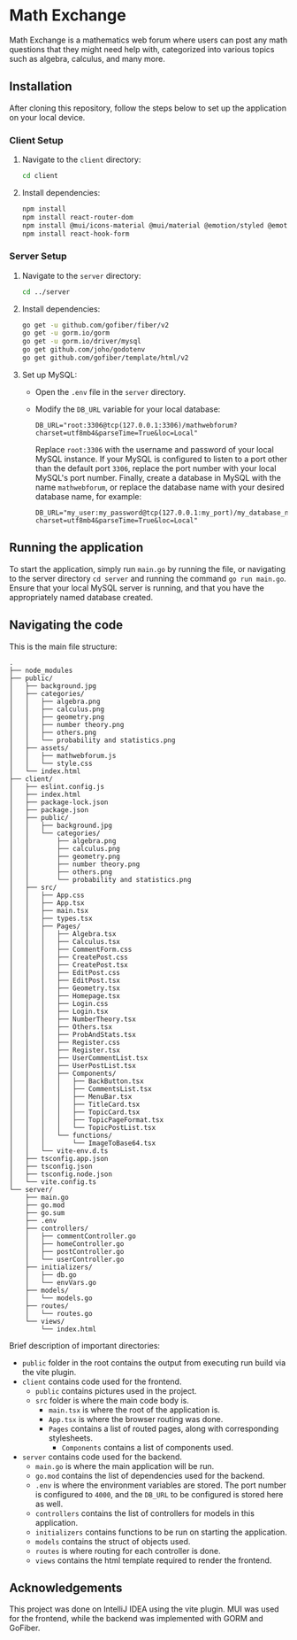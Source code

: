 # Math Exchange

Math Exchange is a mathematics web forum where users can post any math questions that they might need help with, 
categorized into various topics such as algebra, calculus, and many more.

## Installation

After cloning this repository, follow the steps below to set up the application on your local device.

### Client Setup

1. Navigate to the `client` directory:

   ```bash
   cd client
   ```

2. Install dependencies:

   ```bash
   npm install
   npm install react-router-dom 
   npm install @mui/icons-material @mui/material @emotion/styled @emotion/react
   npm install react-hook-form
   ```

### Server Setup

1. Navigate to the `server` directory:

   ```bash
   cd ../server
   ```

2. Install dependencies:

   ```bash
   go get -u github.com/gofiber/fiber/v2
   go get -u gorm.io/gorm
   go get -u gorm.io/driver/mysql
   go get github.com/joho/godotenv
   go get github.com/gofiber/template/html/v2
   ```

3. Set up MySQL:

    - Open the `.env` file in the `server` directory.
    - Modify the `DB_URL` variable for your local database:

      ```
      DB_URL="root:3306@tcp(127.0.0.1:3306)/mathwebforum?charset=utf8mb4&parseTime=True&loc=Local"
      ```

      Replace `root:3306` with the username and password of your local MySQL instance. If your MySQL is configured 
      to listen to a port other than the default port `3306`, replace the port number with your local MySQL's port 
      number. Finally, create a database in MySQL with the name `mathwebforum`, or replace the database name with your
      desired database name, for example:

      ```
      DB_URL="my_user:my_password@tcp(127.0.0.1:my_port)/my_database_name?charset=utf8mb4&parseTime=True&loc=Local"
      ```
      

## Running the application

To start the application, simply run `main.go` by running the file, or navigating to the server directory 
`cd server` and running the command `go run main.go`. Ensure that your local MySQL server is running, and that
you have the appropriately named database created.

## Navigating the code

This is the main file structure:
```
.
├── node_modules
├── public/
│   ├── background.jpg
│   ├── categories/
│   │   ├── algebra.png
│   │   ├── calculus.png
│   │   ├── geometry.png
│   │   ├── number theory.png
│   │   ├── others.png
│   │   └── probability and statistics.png
│   ├── assets/
│   │   ├── mathwebforum.js
│   │   └── style.css
│   └── index.html
├── client/
│   ├── eslint.config.js
│   ├── index.html
│   ├── package-lock.json
│   ├── package.json
│   ├── public/ 
│   │   ├── background.jpg
│   │   └── categories/
│   │       ├── algebra.png
│   │       ├── calculus.png
│   │       ├── geometry.png
│   │       ├── number theory.png
│   │       ├── others.png
│   │       └── probability and statistics.png
│   ├── src/
│   │   ├── App.css
│   │   ├── App.tsx
│   │   ├── main.tsx
│   │   ├── types.tsx
│   │   ├── Pages/   
│   │   │   ├── Algebra.tsx
│   │   │   ├── Calculus.tsx
│   │   │   ├── CommentForm.css
│   │   │   ├── CreatePost.css
│   │   │   ├── CreatePost.tsx
│   │   │   ├── EditPost.css
│   │   │   ├── EditPost.tsx
│   │   │   ├── Geometry.tsx
│   │   │   ├── Homepage.tsx
│   │   │   ├── Login.css
│   │   │   ├── Login.tsx
│   │   │   ├── NumberTheory.tsx
│   │   │   ├── Others.tsx
│   │   │   ├── ProbAndStats.tsx
│   │   │   ├── Register.css
│   │   │   ├── Register.tsx
│   │   │   ├── UserCommentList.tsx
│   │   │   ├── UserPostList.tsx
│   │   │   ├── Components/
│   │   │   │   ├── BackButton.tsx
│   │   │   │   ├── CommentsList.tsx
│   │   │   │   ├── MenuBar.tsx
│   │   │   │   ├── TitleCard.tsx
│   │   │   │   ├── TopicCard.tsx
│   │   │   │   ├── TopicPageFormat.tsx
│   │   │   │   └── TopicPostList.tsx
│   │   │   └── functions/
│   │   │       └── ImageToBase64.tsx
│   │   └── vite-env.d.ts
│   ├── tsconfig.app.json
│   ├── tsconfig.json
│   ├── tsconfig.node.json
│   └── vite.config.ts
└── server/
    ├── main.go
    ├── go.mod
    ├── go.sum
    ├── .env
    ├── controllers/
    │   ├── commentController.go
    │   ├── homeController.go
    │   ├── postController.go
    │   └── userController.go
    ├── initializers/
    │   ├── db.go
    │   └── envVars.go
    ├── models/
    │   └── models.go
    ├── routes/
    │   └── routes.go
    └── views/
        └── index.html

```
Brief description of important directories:
- `public` folder in the root contains the output from executing run build via the vite plugin.
- `client` contains code used for the frontend.
  - `public` contains pictures used in the project.
  - `src` folder is where the main code body is.
    - `main.tsx` is where the root of the application is.
    - `App.tsx` is where the browser routing was done.
    - `Pages` contains a list of routed pages, along with corresponding stylesheets.
      - `Components` contains a list of components used.
- `server` contains code used for the backend.
  - `main.go` is where the main application will be run.
  - `go.mod` contains the list of dependencies used for the backend.
  - `.env` is where the environment variables are stored. The port number is configured to `4000`, and 
     the `DB_URL` to be configured is stored here as well.
  - `controllers` contains the list of controllers for models in this application.
  - `initializers` contains functions to be run on starting the application.
  - `models` contains the struct of objects used.
  - `routes` is where routing for each controller is done.
  - `views` contains the html template required to render the frontend.


## Acknowledgements

This project was done on IntelliJ IDEA using the vite plugin. MUI was used for the frontend, while the backend 
was implemented with GORM and GoFiber.